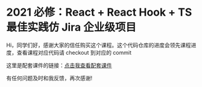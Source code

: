 
# 2021 必修：React + React Hook + TS 最佳实践仿 Jira 企业级项目

Hi，同学们好，感谢大家的信任购买这个课程。这个代码仓库的进度会领先课程进度，查看课程对应代码请 checkout 到对应的 commit

这里是配套课件的链接：[点击我查看配套课件](https://www.notion.so/React-491ad0643476437cafde50bee4dde6ed)

有任何问题及时和我反馈，再次感谢!

